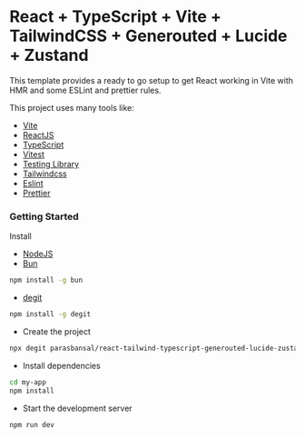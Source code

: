 # React + TypeScript + Vite + TailwindCSS + Generouted + Lucide + Zustand

This template provides a ready to go setup to get React working in Vite with HMR and some ESLint and prettier rules.

This project uses many tools like:

- [Vite](https://vitejs.dev)
- [ReactJS](https://reactjs.org)
- [TypeScript](https://www.typescriptlang.org)
- [Vitest](https://vitest.dev)
- [Testing Library](https://testing-library.com)
- [Tailwindcss](https://tailwindcss.com)
- [Eslint](https://eslint.org)
- [Prettier](https://prettier.io)

### Getting Started

Install

- [NodeJS](https://nodejs.org/en)
- [Bun](https://bun.sh/)

```bash
npm install -g bun
```

- [degit](https://github.com/Rich-Harris/degit)

```bash
npm install -g degit
```

- Create the project

```bash
npx degit parasbansal/react-tailwind-typescript-generouted-lucide-zustand my-app
```

- Install dependencies

```bash
cd my-app
npm install
```

- Start the development server

```bash
npm run dev
```

